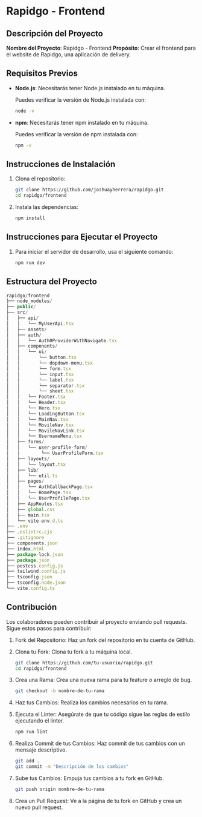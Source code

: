 # Rapidgo - Frontend

## Descripción del Proyecto
**Nombre del Proyecto**: Rapidgo - Frontend
**Propósito**: Crear el frontend para el website de Rapidgo, una aplicación de delivery.

## Requisitos Previos
- **Node.js**: Necesitarás tener Node.js instalado en tu máquina.
  
  Puedes verificar la versión de Node.js instalada con:
  ```bash
  node -v

- **npm**: Necesitarás tener npm instalado en tu máquina.
  
  Puedes verificar la versión de npm instalada con:
  ```bash
  npm -v
  ```

## Instrucciones de Instalación
1. Clona el repositorio:
   ```bash
   git clone https://github.com/joshuayherrera/rapidgo.git
   cd rapidgo/frontend
   ```
2. Instala las dependencias:
   ```bash
   npm install
   ```

## Instrucciones para Ejecutar el Proyecto
1. Para iniciar el servidor de desarrollo, usa el siguiente comando:
   ```bash
   npm run dev
   ```

## Estructura del Proyecto
```js
rapidgo/frontend
├── node_modules/
├── public/
├── src/
│   ├── api/
│   │   └── MyUserApi.tsx
│   ├── assets/
│   ├── auth/
│   │   └── Auth0ProviderWithNavigate.tsx
│   ├── components/
│   │   └── ui/
│   │       └── button.tsx
│   │       └── dopdown-menu.tsx
│   │       └── form.tsx
│   │       └── input.tsx
│   │       └── label.tsx
│   │       └── separator.tsx
│   │       └── sheet.tsx
│   │   └── Footer.tsx
│   │   └── Header.tsx
│   │   └── Hero.tsx
│   │   └── LoadingButton.tsx
│   │   └── MainNav.tsx
│   │   └── MovileNav.tsx
│   │   └── MovileNavLink.tsx
│   │   └── UsernameMenu.tsx
│   ├── forms/
│   │   └── user-profile-form/
│   │        └── UserProfileForm.tsx
│   ├── layouts/
│   │   └── layout.tsx
│   ├── lib/
│   │   └── util.ts
│   ├── pages/
│   │   └── AuthCallbackPage.tsx
│   │   └── HomePage.tsx
│   │   └── UserProfilePage.tsx
│   ├── AppRoutes.tsx
│   ├── global.css
│   ├── main.tsx
│   └── vite-env.d.ts
├── .env
├── .eslintrc.cjs
├── .gitignore
├── components.json
├── index.html
├── package-lock.json
├── package.json
├── postcss.config.js
├── tailwind.config.js
├── tsconfig.json
├── tsconfig.node.json
└── vite.config.ts
```

## Contribución
Los colaboradores pueden contribuir al proyecto enviando pull requests. Sigue estos pasos para contribuir:

1. Fork del Repositorio: Haz un fork del repositorio en tu cuenta de GitHub.

2. Clona tu Fork: Clona tu fork a tu máquina local.
   ```bash
   git clone https://github.com/tu-usuario/rapidgo.git
   cd rapidgo/frontend
   ```

3. Crea una Rama: Crea una nueva rama para tu feature o arreglo de bug.
   ```bash
   git checkout -b nombre-de-tu-rama
   ```

4. Haz tus Cambios: Realiza los cambios necesarios en tu rama.

5. Ejecuta el Linter: Asegúrate de que tu código sigue las reglas de estilo ejecutando el linter.
   ```bash
   npm run lint
   ```

6. Realiza Commit de tus Cambios: Haz commit de tus cambios con un mensaje descriptivo.
   ```bash
   git add .
   git commit -m "Descripción de los cambios"
   ```

7. Sube tus Cambios: Empuja tus cambios a tu fork en GitHub.
   ```bash
   git push origin nombre-de-tu-rama
   ```

8. Crea un Pull Request: Ve a la página de tu fork en GitHub y crea un nuevo pull request.
```
